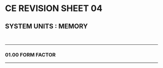 # CE REVISION SHEET 04
## SYSTEM UNITS : MEMORY
<br>

________
### 01.00 FORM FACTOR
________________


